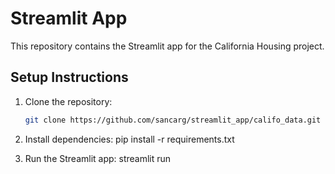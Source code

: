 # Streamlit App

This repository contains the Streamlit app for the California Housing project.

## Setup Instructions

1. Clone the repository:
   ```sh
   git clone https://github.com/sancarg/streamlit_app/califo_data.git

2. Install dependencies:
    pip install -r requirements.txt

3. Run the Streamlit app:
    streamlit run 